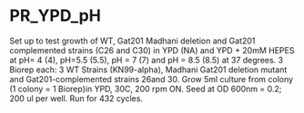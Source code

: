 # PR_YPD_pH
Set up to test growth of WT, Gat201 Madhani deletion and Gat201 complemented strains (C26 and C30) in YPD (NA) and YPD + 20mM HEPES at pH= 4 (4), pH=5.5 (5.5), pH = 7 (7) and pH = 8.5 (8.5) at 37 degrees.
3 Biorep each: 3 WT Strains (KN99-alpha), Madhani Gat201 deletion mutant and Gat201-complemented strains 26and 30.
Grow 5ml culture from colony (1 colony = 1 Biorep)in YPD, 30C, 200 rpm ON.
Seed at OD 600nm = 0.2; 200 ul per well.
Run for 432 cycles.
